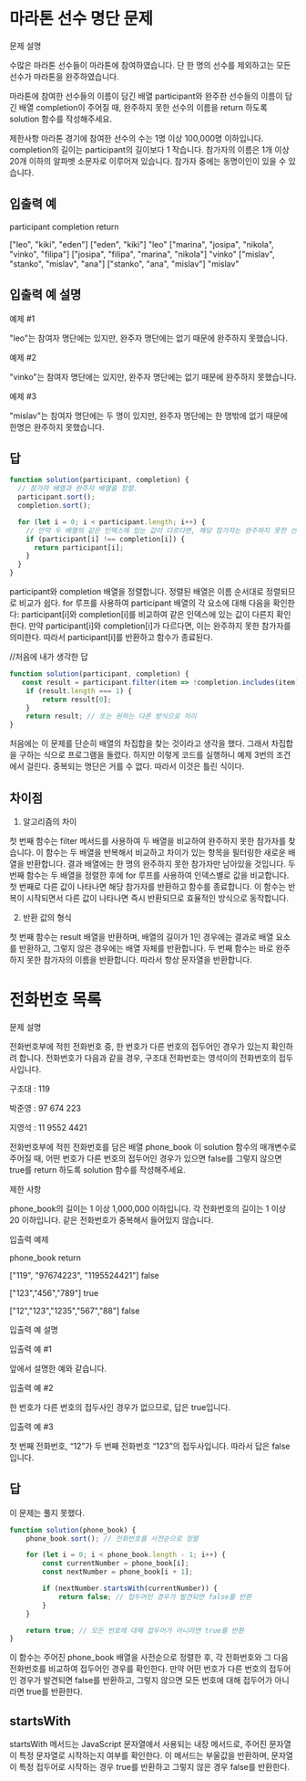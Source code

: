 # 마라톤 선수 명단 문제
문제 설명

수많은 마라톤 선수들이 마라톤에 참여하였습니다. 단 한 명의 선수를 제외하고는 모든 선수가 마라톤을 완주하였습니다.

마라톤에 참여한 선수들의 이름이 담긴 배열 participant와 완주한 선수들의 이름이 담긴 배열 completion이 주어질 때, 완주하지 못한 선수의 이름을 return 하도록 solution 함수를 작성해주세요.

제한사항
마라톤 경기에 참여한 선수의 수는 1명 이상 100,000명 이하입니다.
completion의 길이는 participant의 길이보다 1 작습니다.
참가자의 이름은 1개 이상 20개 이하의 알파벳 소문자로 이루어져 있습니다.
참가자 중에는 동명이인이 있을 수 있습니다.

## 입출력 예

participant	completion	return

["leo", "kiki", "eden"]	["eden", "kiki"]	"leo"
["marina", "josipa", "nikola", "vinko", "filipa"]	["josipa", "filipa", "marina", "nikola"]	"vinko"
["mislav", "stanko", "mislav", "ana"]	["stanko", "ana", "mislav"]	"mislav"

## 입출력 예 설명

예제 #1

"leo"는 참여자 명단에는 있지만, 완주자 명단에는 없기 때문에 완주하지 못했습니다.

예제 #2

"vinko"는 참여자 명단에는 있지만, 완주자 명단에는 없기 때문에 완주하지 못했습니다.

예제 #3

"mislav"는 참여자 명단에는 두 명이 있지만, 완주자 명단에는 한 명밖에 없기 때문에 한명은 완주하지 못했습니다.

## 답
```javascript 
function solution(participant, completion) {
  // 참가자 배열과 완주자 배열을 정렬.
  participant.sort();
  completion.sort();

  for (let i = 0; i < participant.length; i++) {
    // 만약 두 배열의 같은 인덱스에 있는 값이 다르다면, 해당 참가자는 완주하지 못한 선수.
    if (participant[i] !== completion[i]) {
      return participant[i];
    }
  }
}
```
participant와 completion 배열을 정렬합니다. 정렬된 배열은 이름 순서대로 정렬되므로 비교가 쉽다.
for 루프를 사용하여 participant 배열의 각 요소에 대해 다음을 확인한다:
participant[i]와 completion[i]를 비교하여 같은 인덱스에 있는 값이 다른지 확인한다.
만약 participant[i]와 completion[i]가 다르다면, 이는 완주하지 못한 참가자를 의미한다. 따라서 participant[i]를 반환하고 함수가 종료된다.

//처음에 내가 생각한 답
```javascript
function solution(participant, completion) {
   const result = participant.filter(item => !completion.includes(item));
    if (result.length === 1) {
        return result[0];
    }
    return result; // 또는 원하는 다른 방식으로 처리
}
```

처음에는 이 문제를 단순히 배열의 차집합을 찾는 것이라고 생각을 했다. 그래서 차집합을 구하는 식으로 프로그램을 돌렸다. 하지만 이렇게 코드를 실행하니 예제 3번의 조건에서 걸린다. 중복되는 명단은 거를 수 없다. 따라서 이것은 틀린 식이다.

## 차이점

1. 알고리즘의 차이

첫 번째 함수는 filter 메서드를 사용하여 두 배열을 비교하여 완주하지 못한 참가자를 찾습니다. 이 함수는 두 배열을 반복해서 비교하고 차이가 있는 항목을 필터링한 새로운 배열을 반환합니다. 결과 배열에는 한 명의 완주하지 못한 참가자만 남아있을 것입니다.
두 번째 함수는 두 배열을 정렬한 후에 for 루프를 사용하여 인덱스별로 값을 비교합니다. 첫 번째로 다른 값이 나타나면 해당 참가자를 반환하고 함수를 종료합니다. 이 함수는 반복이 시작되면서 다른 값이 나타나면 즉시 반환되므로 효율적인 방식으로 동작합니다.

2. 반환 값의 형식

첫 번째 함수는 result 배열을 반환하며, 배열의 길이가 1인 경우에는 결과로 배열 요소를 반환하고, 그렇지 않은 경우에는 배열 자체를 반환합니다.
두 번째 함수는 바로 완주하지 못한 참가자의 이름을 반환합니다. 따라서 항상 문자열을 반환합니다.

# 전화번호 목록

문제 설명

전화번호부에 적힌 전화번호 중, 한 번호가 다른 번호의 접두어인 경우가 있는지 확인하려 합니다.
전화번호가 다음과 같을 경우, 구조대 전화번호는 영석이의 전화번호의 접두사입니다.

구조대 : 119

박준영 : 97 674 223

지영석 : 11 9552 4421

전화번호부에 적힌 전화번호를 담은 배열 phone_book 이 solution 함수의 매개변수로 주어질 때, 어떤 번호가 다른 번호의 접두어인 경우가 있으면 false를 그렇지 않으면 true를 return 하도록 solution 함수를 작성해주세요.

제한 사항

phone_book의 길이는 1 이상 1,000,000 이하입니다.
각 전화번호의 길이는 1 이상 20 이하입니다.
같은 전화번호가 중복해서 들어있지 않습니다.

입출력 예제

phone_book	return

["119", "97674223", "1195524421"]	false

["123","456","789"]	true

["12","123","1235","567","88"]	false

입출력 예 설명

입출력 예 #1

앞에서 설명한 예와 같습니다.

입출력 예 #2

한 번호가 다른 번호의 접두사인 경우가 없으므로, 답은 true입니다.

입출력 예 #3

첫 번째 전화번호, “12”가 두 번째 전화번호 “123”의 접두사입니다. 따라서 답은 false입니다.

## 답

이 문제는 풀지 못했다.

```javascript
function solution(phone_book) {
    phone_book.sort(); // 전화번호를 사전순으로 정렬

    for (let i = 0; i < phone_book.length - 1; i++) {
        const currentNumber = phone_book[i];
        const nextNumber = phone_book[i + 1];

        if (nextNumber.startsWith(currentNumber)) {
            return false; // 접두어인 경우가 발견되면 false를 반환
        }
    }

    return true; // 모든 번호에 대해 접두어가 아니라면 true를 반환
}
```
이 함수는 주어진 phone_book 배열을 사전순으로 정렬한 후, 각 전화번호와 그 다음 전화번호를 비교하여 접두어인 경우를 확인한다. 만약 어떤 번호가 다른 번호의 접두어인 경우가 발견되면 false를 반환하고, 그렇지 않으면 모든 번호에 대해 접두어가 아니라면 true를 반환한다.

## startsWith

startsWith 메서드는 JavaScript 문자열에서 사용되는 내장 메서드로, 주어진 문자열이 특정 문자열로 시작하는지 여부를 확인한다. 이 메서드는 부울값을 반환하며, 문자열이 특정 접두어로 시작하는 경우 true를 반환하고 그렇지 않은 경우 false를 반환한다.